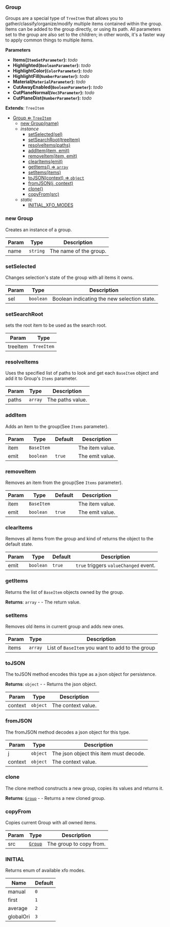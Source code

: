 <a name="Group"></a>

### Group 
Groups are a special type of `TreeItem` that allows you to gather/classify/organize/modify
multiple items contained within the group. Items can be added to the group directly, or using
its path.
All parameters set to the group are also set to the children; in other words, it's a faster way
to apply common things to multiple items.

**Parameters**
* **Items(`ItemSetParameter`):** _todo_
* **Highlighted(`BooleanParameter`):** _todo_
* **HighlightColor(`ColorParameter`):** _todo_
* **HighlightFill(`NumberParameter`):** _todo_
* **Material(`MaterialParameter`):** _todo_
* **CutAwayEnabled(`BooleanParameter`):** _todo_
* **CutPlaneNormal(`Vec3Parameter`):** _todo_
* **CutPlaneDist(`NumberParameter`):** _todo_


**Extends**: <code>TreeItem</code>  

* [Group ⇐ <code>TreeItem</code>](#Group)
    * [new Group(name)](#new-Group)
    * _instance_
        * [setSelected(sel)](#setSelected)
        * [setSearchRoot(treeItem)](#setSearchRoot)
        * [resolveItems(paths)](#resolveItems)
        * [addItem(item, emit)](#addItem)
        * [removeItem(item, emit)](#removeItem)
        * [clearItems(emit)](#clearItems)
        * [getItems() ⇒ <code>array</code>](#getItems)
        * [setItems(items)](#setItems)
        * [toJSON(context) ⇒ <code>object</code>](#toJSON)
        * [fromJSON(j, context)](#fromJSON)
        * [clone()](#clone)
        * [copyFrom(src)](#copyFrom)
    * _static_
        * [INITIAL_XFO_MODES](#INITIAL_XFO_MODES)

<a name="new_Group_new"></a>

### new Group
Creates an instance of a group.


| Param | Type | Description |
| --- | --- | --- |
| name | <code>string</code> | The name of the group. |

<a name="Group+setSelected"></a>

### setSelected
Changes selection's state of the group with all items it owns.



| Param | Type | Description |
| --- | --- | --- |
| sel | <code>boolean</code> | Boolean indicating the new selection state. |

<a name="Group+setSearchRoot"></a>

### setSearchRoot
sets the root item to be used as the search root.



| Param | Type |
| --- | --- |
| treeItem | <code>TreeItem</code> | 

<a name="Group+resolveItems"></a>

### resolveItems
Uses the specified list of paths to look and get each `BaseItem` object and add it to Group's `Items` parameter.



| Param | Type | Description |
| --- | --- | --- |
| paths | <code>array</code> | The paths value. |

<a name="Group+addItem"></a>

### addItem
Adds an item to the group(See `Items` parameter).



| Param | Type | Default | Description |
| --- | --- | --- | --- |
| item | <code>BaseItem</code> |  | The item value. |
| emit | <code>boolean</code> | <code>true</code> | The emit value. |

<a name="Group+removeItem"></a>

### removeItem
Removes an item from the group(See `Items` parameter).



| Param | Type | Default | Description |
| --- | --- | --- | --- |
| item | <code>BaseItem</code> |  | The item value. |
| emit | <code>boolean</code> | <code>true</code> | The emit value. |

<a name="Group+clearItems"></a>

### clearItems
Removes all items from the group and kind of returns the object to the default state.



| Param | Type | Default | Description |
| --- | --- | --- | --- |
| emit | <code>boolean</code> | <code>true</code> | `true` triggers `valueChanged` event. |

<a name="Group+getItems"></a>

### getItems
Returns the list of `BaseItem` objects owned by the group.


**Returns**: <code>array</code> - - The return value.  
<a name="Group+setItems"></a>

### setItems
Removes old items in current group and adds new ones.



| Param | Type | Description |
| --- | --- | --- |
| items | <code>array</code> | List of `BaseItem` you want to add to the group |

<a name="Group+toJSON"></a>

### toJSON
The toJSON method encodes this type as a json object for persistence.


**Returns**: <code>object</code> - - Returns the json object.  

| Param | Type | Description |
| --- | --- | --- |
| context | <code>object</code> | The context value. |

<a name="Group+fromJSON"></a>

### fromJSON
The fromJSON method decodes a json object for this type.



| Param | Type | Description |
| --- | --- | --- |
| j | <code>object</code> | The json object this item must decode. |
| context | <code>object</code> | The context value. |

<a name="Group+clone"></a>

### clone
The clone method constructs a new group,
copies its values and returns it.


**Returns**: [<code>Group</code>](#Group) - - Returns a new cloned group.  
<a name="Group+copyFrom"></a>

### copyFrom
Copies current Group with all owned items.



| Param | Type | Description |
| --- | --- | --- |
| src | [<code>Group</code>](#Group) | The group to copy from. |

<a name="Group.INITIAL_XFO_MODES"></a>

### INITIAL
Returns enum of available xfo modes.

| Name | Default |
| --- | --- |
| manual | <code>0</code> |
| first | <code>1</code> |
| average | <code>2</code> |
| globalOri | <code>3</code> |


